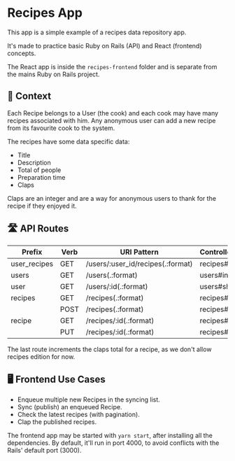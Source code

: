 # Recipes App

This app is a simple example of a recipes data repository app.

It's made to practice basic Ruby on Rails (API) and React (frontend) concepts.

The React app is inside the `recipes-frontend` folder and is separate from the
mains Ruby on Rails project.

## 📘 Context

Each Recipe belongs to a User (the cook) and each cook may have many recipes
associated with him. Any anonymous user can add a new recipe from its
favourite cook to the system.

The recipes have some data specific data:
- Title
- Description
- Total of people
- Preparation time
- Claps

Claps are an integer and are a way for anonymous users to thank for the recipe if
they enjoyed it.

## 🛣 API Routes

| Prefix       | Verb | URI Pattern                       | Controller#Action |
|------------- |------|-----------------------------------|-------------------|
| user_recipes | GET  | /users/:user_id/recipes(.:format) | recipes#index     |
| users        | GET  | /users(.:format)                  | users#index       |
| user         | GET  | /users/:id(.:format)              | users#show        |
| recipes      | GET  | /recipes(.:format)                | recipes#index     |
|              | POST | /recipes(.:format)                | recipes#create    |
| recipe       | GET  | /recipes/:id(.:format)            | recipes#show      |
|              | PUT  | /recipes/:id(.:format)            | recipes#update    |

The last route increments the claps total for a recipe, as we don't allow
recipes edition for now.

## 🖥 Frontend Use Cases

- Enqueue multiple new Recipes in the syncing list.
- Sync (publish) an enqueued Recipe.
- Check the latest recipes (with pagination).
- Clap the published recipes.

The frontend app may be started with `yarn start`, after installing all the dependencies.
By default, it'll run in port 4000, to avoid conflicts with the Rails' default port (3000).
